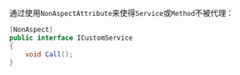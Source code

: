 通过使用`NonAspectAttribute`来使得`Service`或`Method`不被代理：

```csharp
[NonAspect]
public interface ICustomService
{
    void Call();
}
```